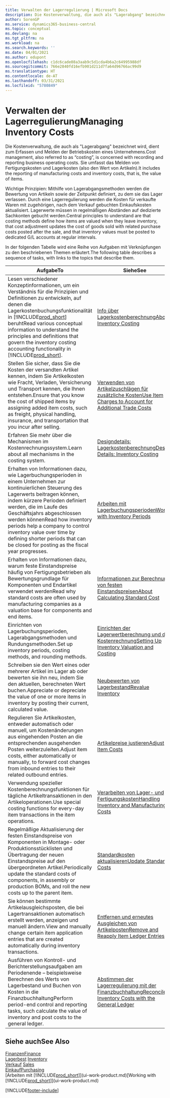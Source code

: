 ```yaml
---
title: Verwalten der Lagerregulierung | Microsoft Docs
description: Die Kostenverwaltung, die auch als "Lagerabgang" bezeichnet wird, dient zum Erfassen und Melden der Betriebskosten eines Unternehmens. Sie umfasst das Melden von Fertigungskosten und Lagerkosten (also den Wert von Artikeln).
author: SorenGP
ms.service: dynamics365-business-central
ms.topic: conceptual
ms.devlang: na
ms.tgt_pltfrm: na
ms.workload: na
ms.search.keywords: ''
ms.date: 04/01/2021
ms.author: edupont
ms.openlocfilehash: c1dc6cade08a3aab9c5d1cda4b6a2c64995988df
ms.sourcegitcommit: 766e2840fd16efb901d211d7fa64d96766ac99d9
ms.translationtype: HT
ms.contentlocale: de-AT
ms.lasthandoff: 03/31/2021
ms.locfileid: "5780849"
---
```

# <a name="managing-inventory-costs"></a><span data-ttu-id="55c46-104">Verwalten der Lagerregulierung</span><span class="sxs-lookup"><span data-stu-id="55c46-104">Managing Inventory Costs</span></span>
<span data-ttu-id="55c46-105">Die Kostenverwaltung, die auch als "Lagerabgang" bezeichnet wird, dient zum Erfassen und Melden der Betriebskosten eines Unternehmens.</span><span class="sxs-lookup"><span data-stu-id="55c46-105">Cost management, also referred to as “costing”, is concerned with recording and reporting business operating costs.</span></span> <span data-ttu-id="55c46-106">Sie umfasst das Melden von Fertigungskosten und Lagerkosten (also den Wert von Artikeln).</span><span class="sxs-lookup"><span data-stu-id="55c46-106">It includes the reporting of manufacturing costs and inventory costs, that is, the value of items.</span></span>   

<span data-ttu-id="55c46-107">Wichtige Prinzipien: Mithilfe von Lagerabgangsmethoden werden die Bewertung von Artikeln sowie der Zeitpunkt definiert, zu dem sie das Lager verlassen. Durch eine Lagerregulierung werden die Kosten für verkaufte Waren mit zugehörigen, nach dem Verkauf gebuchten Einkaufskosten aktualisiert. Lagerwerte müssen in regelmäßigen Abständen auf dedizierte Sachkonten gebucht werden.</span><span class="sxs-lookup"><span data-stu-id="55c46-107">Central principles to understand are that costing methods define how items are valued when they leave inventory, that cost adjustment updates the cost of goods sold with related purchase costs posted after the sale, and that inventory values must be posted to dedicated G/L accounts at regular intervals.</span></span>

<span data-ttu-id="55c46-108">In der folgenden Tabelle wird eine Reihe von Aufgaben mit Verknüpfungen zu den beschriebenen Themen erläutert.</span><span class="sxs-lookup"><span data-stu-id="55c46-108">The following table describes a sequence of tasks, with links to the topics that describe them.</span></span>

|<span data-ttu-id="55c46-109">**Aufgabe**</span><span class="sxs-lookup"><span data-stu-id="55c46-109">**To**</span></span>|<span data-ttu-id="55c46-110">**Siehe**</span><span class="sxs-lookup"><span data-stu-id="55c46-110">**See**</span></span>|  
|------------|-------------|  
|<span data-ttu-id="55c46-111">Lesen verschiedener Konzeptinformationen, um ein Verständnis für die Prinzipien und Definitionen zu entwickeln, auf denen die Lagerkostenbuchungsfunktionalität in [!INCLUDE[prod_short](includes/prod_short.md)] beruht</span><span class="sxs-lookup"><span data-stu-id="55c46-111">Read various conceptual information to understand the principles and definitions that govern the inventory costing accounting functionality in [!INCLUDE[prod_short](includes/prod_short.md)].</span></span>|[<span data-ttu-id="55c46-112">Info über Lagerkostenberechnung</span><span class="sxs-lookup"><span data-stu-id="55c46-112">About Inventory Costing</span></span>](finance-learn-about-costing.md)|  
|<span data-ttu-id="55c46-113">Stellen Sie sicher, dass Sie die Kosten der versandten Artikel kennen, indem Sie Artikelkosten wie Fracht, Verladen, Versicherung und Transport kennen, die Ihnen entstehen.</span><span class="sxs-lookup"><span data-stu-id="55c46-113">Ensure that you know the cost of shipped items by assigning added item costs, such as freight, physical handling, insurance, and transportation that you incur after selling.</span></span>|[<span data-ttu-id="55c46-114">Verwenden von Artikelzuschlägen für zusätzliche Kosten</span><span class="sxs-lookup"><span data-stu-id="55c46-114">Use Item Charges to Account for Additional Trade Costs</span></span>](payables-how-assign-item-charges.md)|
|<span data-ttu-id="55c46-115">Erfahren Sie mehr über die Mechanismen im Kostenrechnungssystem.</span><span class="sxs-lookup"><span data-stu-id="55c46-115">Learn about all mechanisms in the costing system.</span></span>|[<span data-ttu-id="55c46-116">Designdetails: Lagerkostenberechnung</span><span class="sxs-lookup"><span data-stu-id="55c46-116">Design Details: Inventory Costing</span></span>](design-details-inventory-costing.md)|
|<span data-ttu-id="55c46-117">Erhalten von Informationen dazu, wie Lagerbuchungsperioden in einem Unternehmen zur kontinuierlichen Steuerung des Lagerwerts beitragen können, indem kürzere Perioden definiert werden, die im Laufe des Geschäftsjahrs abgeschlossen werden können</span><span class="sxs-lookup"><span data-stu-id="55c46-117">Read how inventory periods help a company to control inventory value over time by defining shorter periods that can be closed for posting as the fiscal year progresses.</span></span>|[<span data-ttu-id="55c46-118">Arbeiten mit Lagerbuchungsperioden</span><span class="sxs-lookup"><span data-stu-id="55c46-118">Work with Inventory Periods</span></span>](finance-how-to-work-with-inventory-periods.md)|
|<span data-ttu-id="55c46-119">Erhalten von Informationen dazu, warum feste Einstandspreise häufig von Fertigungsbetrieben als Bewertungsgrundlage für Komponenten und Endartikel verwendet werden</span><span class="sxs-lookup"><span data-stu-id="55c46-119">Read why standard costs are often used by manufacturing companies as a valuation base for components and end items.</span></span>|[<span data-ttu-id="55c46-120">Informationen zur Berechnung von festen Einstandspreisen</span><span class="sxs-lookup"><span data-stu-id="55c46-120">About Calculating Standard Cost</span></span>](finance-about-calculating-standard-cost.md)|
|<span data-ttu-id="55c46-121">Einrichten von Lagerbuchungsperioden, Lagerabgangsmethoden und Rundungsmethoden.</span><span class="sxs-lookup"><span data-stu-id="55c46-121">Set up inventory periods, costing methods, and rounding methods.</span></span>|[<span data-ttu-id="55c46-122">Einrichten der Lagerwertberechnung und der Kostenrechnung</span><span class="sxs-lookup"><span data-stu-id="55c46-122">Setting Up Inventory Valuation and Costing</span></span>](finance-set-up-inventory-valuation-and-costing.md)|
|<span data-ttu-id="55c46-123">Schreiben sie den Wert eines oder mehrerer Artikel im Lager ab oder bewerten sie ihn neu, indem Sie den aktuellen, berechneten Wert buchen.</span><span class="sxs-lookup"><span data-stu-id="55c46-123">Appreciate or depreciate the value of one or more items in inventory by posting their current, calculated value.</span></span>|[<span data-ttu-id="55c46-124">Neubewerten von Lagerbestand</span><span class="sxs-lookup"><span data-stu-id="55c46-124">Revalue Inventory</span></span>](inventory-how-revalue-inventory.md)|
|<span data-ttu-id="55c46-125">Regulieren Sie Artikelkosten, entweder automatisch oder manuell, um Kostenänderungen aus eingehenden Posten an die entsprechenden ausgehenden Posten weiterzuleiten.</span><span class="sxs-lookup"><span data-stu-id="55c46-125">Adjust item costs, either automatically or manually, to forward cost changes from inbound entries to their related outbound entries.</span></span>|[<span data-ttu-id="55c46-126">Artikelpreise justieren</span><span class="sxs-lookup"><span data-stu-id="55c46-126">Adjust Item Costs</span></span>](inventory-how-adjust-item-costs.md)|
|<span data-ttu-id="55c46-127">Verwendung spezieller Kostenberechnungsfunktionen für tägliche Artikeltransaktionen in den Artikeloperationen.</span><span class="sxs-lookup"><span data-stu-id="55c46-127">Use special costing functions for every-day item transactions in the item operations.</span></span>|[<span data-ttu-id="55c46-128">Verarbeiten von Lager- und Fertigungskosten</span><span class="sxs-lookup"><span data-stu-id="55c46-128">Handling Inventory and Manufacturing Costs</span></span>](finance-handle-inventory-and-manufacturing-costs.md)|  
|<span data-ttu-id="55c46-129">Regelmäßige Aktualisierung der festen Einstandspreise von Komponenten in Montage- oder Produktionsstücklisten und Übertragung der neuen Einstandspreise auf den übergeordneten Artikel.</span><span class="sxs-lookup"><span data-stu-id="55c46-129">Periodically update the standard costs of components, in assembly or production BOMs, and roll the new costs up to the parent item.</span></span>|[<span data-ttu-id="55c46-130">Standardkosten aktualisieren</span><span class="sxs-lookup"><span data-stu-id="55c46-130">Update Standard Costs</span></span>](finance-how-to-update-standard-costs.md)|
|<span data-ttu-id="55c46-131">Sie können bestimmte Artikelausgleichsposten, die bei Lagertransaktionen automatisch erstellt werden, anzeigen und manuell ändern.</span><span class="sxs-lookup"><span data-stu-id="55c46-131">View and manually change certain item application entries that are created automatically during inventory transactions.</span></span>|[<span data-ttu-id="55c46-132">Entfernen und erneutes Ausgleichen von Artikelposten</span><span class="sxs-lookup"><span data-stu-id="55c46-132">Remove and Reapply Item Ledger Entries</span></span>](finance-how-to-remove-and-reapply-item-entries.md)|
|<span data-ttu-id="55c46-133">Ausführen von Kontroll- und Berichterstellungsaufgaben am Periodenende – beispielsweise Berechnen des Werts von Lagerbestand und Buchen von Kosten in die Finanzbuchhaltung</span><span class="sxs-lookup"><span data-stu-id="55c46-133">Perform period-end control and reporting tasks, such calculate the value of inventory and post costs to the general ledger.</span></span>|[<span data-ttu-id="55c46-134">Abstimmen der Lagerregulierung mit der Finanzbuchhaltung</span><span class="sxs-lookup"><span data-stu-id="55c46-134">Reconcile Inventory Costs with the General Ledger</span></span>](finance-how-to-post-inventory-costs-to-the-general-ledger.md)|

## <a name="see-also"></a><span data-ttu-id="55c46-135">Siehe auch</span><span class="sxs-lookup"><span data-stu-id="55c46-135">See Also</span></span>  
 [<span data-ttu-id="55c46-136">Finanzen</span><span class="sxs-lookup"><span data-stu-id="55c46-136">Finance</span></span>](finance.md)  
 <span data-ttu-id="55c46-137">[Lagerbest](inventory-manage-inventory.md) </span><span class="sxs-lookup"><span data-stu-id="55c46-137">[Inventory](inventory-manage-inventory.md) </span></span>  
 <span data-ttu-id="55c46-138">[Verkauf](sales-manage-sales.md) </span><span class="sxs-lookup"><span data-stu-id="55c46-138">[Sales](sales-manage-sales.md) </span></span>  
 [<span data-ttu-id="55c46-139">Einkauf</span><span class="sxs-lookup"><span data-stu-id="55c46-139">Purchasing</span></span>](purchasing-manage-purchasing.md)  
 <span data-ttu-id="55c46-140">[Arbeiten mit [!INCLUDE[prod_short](includes/prod_short.md)]](ui-work-product.md)</span><span class="sxs-lookup"><span data-stu-id="55c46-140">[Working with [!INCLUDE[prod_short](includes/prod_short.md)]](ui-work-product.md)</span></span>


[!INCLUDE[footer-include](includes/footer-banner.md)]